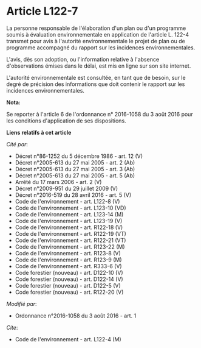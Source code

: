 # Article L122-7

La personne responsable de l'élaboration d'un plan ou d'un programme soumis à évaluation environnementale en application de
l'article L. 122-4 transmet pour avis à l'autorité environnementale le projet de plan ou de programme accompagné du rapport
sur les incidences environnementales. 

L'avis, dès son adoption, ou l'information relative à l'absence d'observations émises dans le délai, est mis en ligne sur son
site internet. 

L'autorité environnementale est consultée, en tant que de besoin, sur le degré de précision des informations que doit
contenir le rapport sur les incidences environnementales.

**Nota:**

Se reporter à l'article 6 de l'ordonnance n° 2016-1058 du 3 août 2016 pour les conditions d'application de ses dispositions.

**Liens relatifs à cet article**

_Cité par_:

  - Décret n°86-1252 du 5 décembre 1986 - art. 12 (V)
  - Décret n°2005-613 du 27 mai 2005 - art. 2 (Ab)
  - Décret n°2005-613 du 27 mai 2005 - art. 3 (Ab)
  - Décret n°2005-613 du 27 mai 2005 - art. 5 (Ab)
  - Arrêté du 17 mars 2006 - art. 2 (V)
  - Décret n°2009-951 du 29 juillet 2009 (V)
  - Décret n°2016-519 du 28 avril 2016 - art. 5 (V)
  - Code de l'environnement - art. L122-8 (V)
  - Code de l'environnement - art. L123-10 (VD)
  - Code de l'environnement - art. L123-14 (M)
  - Code de l'environnement - art. L123-19 (V)
  - Code de l'environnement - art. R122-18 (V)
  - Code de l'environnement - art. R122-19 (VT)
  - Code de l'environnement - art. R122-21 (VT)
  - Code de l'environnement - art. R123-22 (M)
  - Code de l'environnement - art. R123-8 (V)
  - Code de l'environnement - art. R123-9 (M)
  - Code de l'environnement - art. R333-6 (V)
  - Code forestier (nouveau) - art. D122-10 (V)
  - Code forestier (nouveau) - art. D122-14 (V)
  - Code forestier (nouveau) - art. D122-5 (V)
  - Code forestier (nouveau) - art. R122-20 (V)

_Modifié par_:

  - Ordonnance n°2016-1058 du 3 août 2016 - art. 1

_Cite_:

  - Code de l'environnement - art. L122-4 (M)

